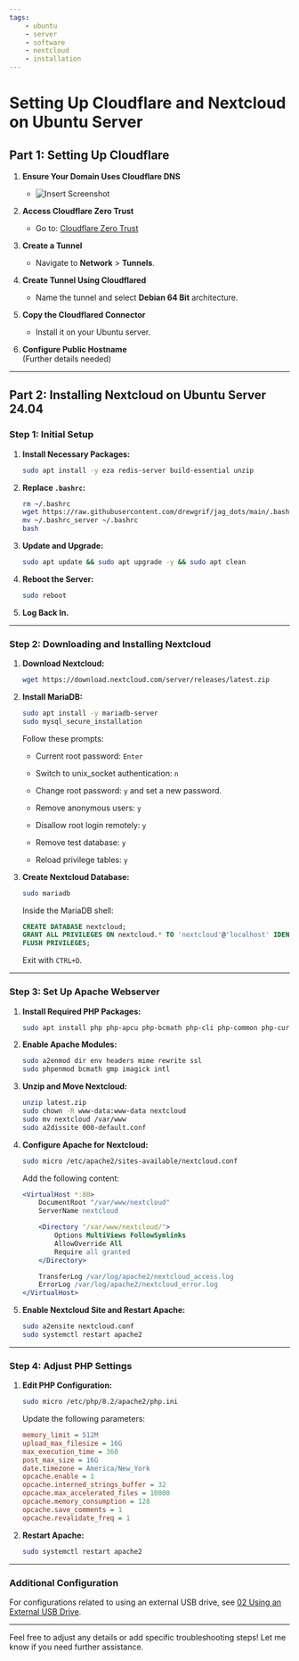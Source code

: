 ```yaml
---
tags:
    - ubuntu
    - server
    - software
    - nextcloud
    - installation
---
```


# Setting Up Cloudflare and Nextcloud on Ubuntu Server

## Part 1: Setting Up Cloudflare

1. **Ensure Your Domain Uses Cloudflare DNS**
   - ![Insert Screenshot](#)

2. **Access Cloudflare Zero Trust**
   - Go to: [Cloudflare Zero Trust](https://one.dash.cloudflare.com)

3. **Create a Tunnel**
   - Navigate to **Network** > **Tunnels**.

4. **Create Tunnel Using Cloudflared**
   - Name the tunnel and select **Debian 64 Bit** architecture.

5. **Copy the Cloudflared Connector**
   - Install it on your Ubuntu server.

6. **Configure Public Hostname**  
   (Further details needed)

---

## Part 2: Installing Nextcloud on Ubuntu Server 24.04

### Step 1: Initial Setup

1. **Install Necessary Packages:**

    ```bash
    sudo apt install -y eza redis-server build-essential unzip
    ```

2. **Replace `.bashrc`:**

    ```bash
    rm ~/.bashrc
    wget https://raw.githubusercontent.com/drewgrif/jag_dots/main/.bashrc_server
    mv ~/.bashrc_server ~/.bashrc
    bash
    ```

3. **Update and Upgrade:**

    ```bash
    sudo apt update && sudo apt upgrade -y && sudo apt clean
    ```

4. **Reboot the Server:**

    ```bash
    sudo reboot
    ```

5. **Log Back In.**

---

### Step 2: Downloading and Installing Nextcloud

1. **Download Nextcloud:**

    ```bash
    wget https://download.nextcloud.com/server/releases/latest.zip
    ```

2. **Install MariaDB:**

    ```bash
    sudo apt install -y mariadb-server
    sudo mysql_secure_installation
    ```

    Follow these prompts:
    
    - Current root password: `Enter`
    
    - Switch to unix_socket authentication: `n`
    
    * Change root password: `y` and set a new password.
    
    * Remove anonymous users: `y`
    
    * Disallow root login remotely: `y`
    
    * Remove test database: `y`
    
    * Reload privilege tables: `y`
    

3. **Create Nextcloud Database:**

    ```bash
    sudo mariadb
    ```

    Inside the MariaDB shell:

    ```sql
    CREATE DATABASE nextcloud;
    GRANT ALL PRIVILEGES ON nextcloud.* TO 'nextcloud'@'localhost' IDENTIFIED BY 'mypassword';
    FLUSH PRIVILEGES;
    ```

    Exit with `CTRL+D`.

---

### Step 3: Set Up Apache Webserver

1. **Install Required PHP Packages:**

    ```bash
    sudo apt install php php-apcu php-bcmath php-cli php-common php-curl php-gd php-gmp php-imagick php-intl php-mbstring php-mysql php-zip php-xml php-redis
    ```

2. **Enable Apache Modules:**

    ```bash
    sudo a2enmod dir env headers mime rewrite ssl
    sudo phpenmod bcmath gmp imagick intl
    ```

3. **Unzip and Move Nextcloud:**

    ```bash
    unzip latest.zip
    sudo chown -R www-data:www-data nextcloud
    sudo mv nextcloud /var/www
    sudo a2dissite 000-default.conf
    ```

4. **Configure Apache for Nextcloud:**

    ```bash
    sudo micro /etc/apache2/sites-available/nextcloud.conf
    ```

    Add the following content:

    ```apache
    <VirtualHost *:80>
        DocumentRoot "/var/www/nextcloud"
        ServerName nextcloud

        <Directory "/var/www/nextcloud/">
            Options MultiViews FollowSymlinks
            AllowOverride All
            Require all granted
        </Directory>

        TransferLog /var/log/apache2/nextcloud_access.log
        ErrorLog /var/log/apache2/nextcloud_error.log
    </VirtualHost>
    ```

5. **Enable Nextcloud Site and Restart Apache:**

    ```bash
    sudo a2ensite nextcloud.conf
    sudo systemctl restart apache2
    ```

---

### Step 4: Adjust PHP Settings

1. **Edit PHP Configuration:**

    ```bash
    sudo micro /etc/php/8.2/apache2/php.ini
    ```

    Update the following parameters:

    ```ini
    memory_limit = 512M
    upload_max_filesize = 16G
    max_execution_time = 360
    post_max_size = 16G
    date.timezone = America/New_York
    opcache.enable = 1
    opcache.interned_strings_buffer = 32
    opcache.max_accelerated_files = 10000
    opcache.memory_consumption = 128
    opcache.save_comments = 1
    opcache.revalidate_freq = 1
    ```

2. **Restart Apache:**

    ```bash
    sudo systemctl restart apache2
    ```

---

### Additional Configuration
For configurations related to using an external USB drive, see [02 Using an External USB Drive](#).

---

Feel free to adjust any details or add specific troubleshooting steps! Let me know if you need further assistance.

